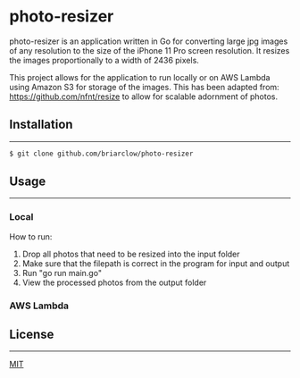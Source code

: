 # photo-resizer

photo-resizer is an application written in Go for converting large jpg images of any resolution to the size of the iPhone 11 Pro screen resolution. It resizes the images proportionally to a width of 2436 pixels.

This project allows for the application to run locally or on AWS Lambda using Amazon S3 for storage of the images. This has been adapted from: https://github.com/nfnt/resize to allow for scalable adornment of photos.


## Installation
---------------
```bash
$ git clone github.com/briarclow/photo-resizer
```

## Usage
--------

### Local
How to run:

1. Drop all photos that need to be resized into the input folder
2. Make sure that the filepath is correct in the program for input and output
3. Run "go run main.go"
4. View the processed photos from the output folder


### AWS Lambda



## License
----------

[MIT](LICENSE)